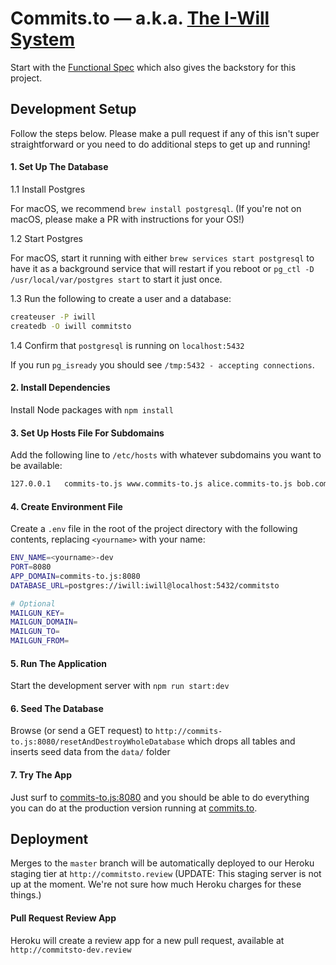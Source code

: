 # Commits.to &mdash; a.k.a. [The I-Will System](https://github.com/beeminder/iwill/)

Start with the
[Functional Spec](https://github.com/beeminder/iwill/wiki/)
which also gives the backstory for this project.


## Development Setup

Follow the steps below. Please make a pull request if any of this isn't super straightforward or you need to do additional steps to get up and running!

#### 1. Set Up The Database

1.1 Install Postgres

For macOS, we recommend
`brew install postgresql`.
(If you're not on macOS, please make a PR with instructions for your OS!)

1.2 Start Postgres  

For macOS, start it running with either
`brew services start postgresql`
to have it as a background service that will restart if you reboot or
`pg_ctl -D /usr/local/var/postgres start`
to start it just once.

1.3 Run the following to create a user and a database:

```sh
createuser -P iwill
createdb -O iwill commitsto
```

1.4 Confirm that `postgresql` is running on `localhost:5432`

If you run
`pg_isready`
you should see
`/tmp:5432 - accepting connections`.

#### 2. Install Dependencies

Install Node packages with
`npm install`


#### 3. Set Up Hosts File For Subdomains

Add the following line to `/etc/hosts` with whatever subdomains you want to be available:

```sh
127.0.0.1	commits-to.js www.commits-to.js alice.commits-to.js bob.commits-to.js
```


#### 4. Create Environment File

Create a `.env` file in the root of the project directory with the following contents, replacing `<yourname>` with your name:

```sh
ENV_NAME=<yourname>-dev
PORT=8080
APP_DOMAIN=commits-to.js:8080
DATABASE_URL=postgres://iwill:iwill@localhost:5432/commitsto

# Optional
MAILGUN_KEY=
MAILGUN_DOMAIN=
MAILGUN_TO=
MAILGUN_FROM=
```


#### 5. Run The Application

Start the development server with
`npm run start:dev`


#### 6. Seed The Database

Browse (or send a GET request) to
`http://commits-to.js:8080/resetAndDestroyWholeDatabase`
which drops all tables and inserts seed data from the `data/` folder

#### 7. Try The App

Just surf to
[commits-to.js:8080](http://commits-to.js:8080)
and you should be able to do everything you can do at the production version running at
[commits.to](http://commits.to).

## Deployment

Merges to the `master` branch will be automatically deployed to our Heroku staging tier at
`http://commitsto.review`
(UPDATE: This staging server is not up at the moment. We're not sure how much Heroku charges for these things.)


#### Pull Request Review App

Heroku will create a review app for a new pull request, available at `http://commitsto-dev.review`
